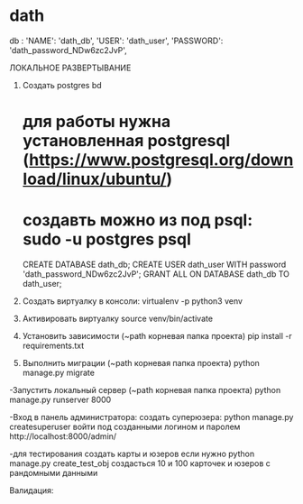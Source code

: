 # dath

db : 
    'NAME': 'dath_db',
    'USER': 'dath_user',
    'PASSWORD': 'dath_password_NDw6zc2JvP',


ЛОКАЛЬНОЕ РАЗВЕРТЫВАНИЕ

1. Создать postgres bd
    # для работы нужна установленная postgresql (https://www.postgresql.org/download/linux/ubuntu/)
    # создавть можно из под psql: sudo -u postgres psql
    CREATE DATABASE dath_db;
    CREATE USER dath_user WITH password 'dath_password_NDw6zc2JvP';
    GRANT ALL ON DATABASE dath_db TO dath_user;
    
2. Создать виртуалку
    в консоли:
    virtualenv -p python3 venv
    
3. Активировать виртуалку
    source venv/bin/activate
   
4.  Установить зависимости (~path корневая папка проекта)
    pip install -r requirements.txt
    

5.  Выполнить миграции (~path корневая папка проекта)
    python manage.py migrate


-Запустить локальный сервер (~path корневая папка проекта)
    python manage.py runserver 8000
    
-Вход в панель администратора:
    создать суперюзера:
        python manage.py createsuperuser
    войти под созданными логином и паролем
        http://localhost:8000/admin/
        
-для тестирования создать карты и юзеров если нужно
    python manage.py create_test_obj
    создасться 10 и 100 карточек и юзеров с рандомными данными
    
Валидация:

